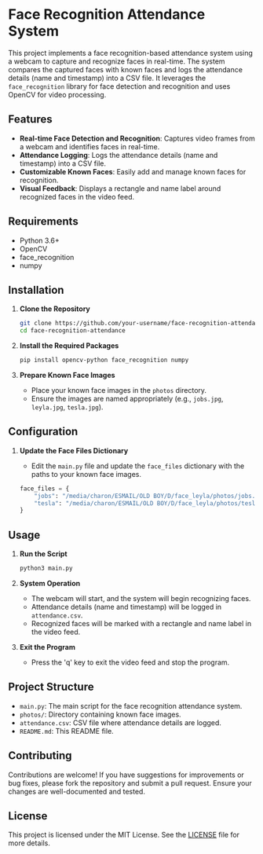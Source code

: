 
# Face Recognition Attendance System

This project implements a face recognition-based attendance system using a webcam to capture and recognize faces in real-time. The system compares the captured faces with known faces and logs the attendance details (name and timestamp) into a CSV file. It leverages the `face_recognition` library for face detection and recognition and uses OpenCV for video processing.

## Features

- **Real-time Face Detection and Recognition**: Captures video frames from a webcam and identifies faces in real-time.
- **Attendance Logging**: Logs the attendance details (name and timestamp) into a CSV file.
- **Customizable Known Faces**: Easily add and manage known faces for recognition.
- **Visual Feedback**: Displays a rectangle and name label around recognized faces in the video feed.

## Requirements

- Python 3.6+
- OpenCV
- face_recognition
- numpy

## Installation

1. **Clone the Repository**
   ```bash
   git clone https://github.com/your-username/face-recognition-attendance.git
   cd face-recognition-attendance
   ```

2. **Install the Required Packages**
   ```bash
   pip install opencv-python face_recognition numpy
   ```

3. **Prepare Known Face Images**
   - Place your known face images in the `photos` directory.
   - Ensure the images are named appropriately (e.g., `jobs.jpg`, `leyla.jpg`, `tesla.jpg`).

## Configuration

1. **Update the Face Files Dictionary**
   - Edit the `main.py` file and update the `face_files` dictionary with the paths to your known face images.

   ```python
   face_files = {
       "jobs": "/media/charon/ESMAIL/OLD BOY/D/face_leyla/photos/jobs.jpg",
       "tesla": "/media/charon/ESMAIL/OLD BOY/D/face_leyla/photos/tesla.jpg"
   }
   ```

## Usage

1. **Run the Script**
   ```bash
   python3 main.py
   ```

2. **System Operation**
   - The webcam will start, and the system will begin recognizing faces.
   - Attendance details (name and timestamp) will be logged in `attendance.csv`.
   - Recognized faces will be marked with a rectangle and name label in the video feed.

3. **Exit the Program**
   - Press the 'q' key to exit the video feed and stop the program.

## Project Structure

- `main.py`: The main script for the face recognition attendance system.
- `photos/`: Directory containing known face images.
- `attendance.csv`: CSV file where attendance details are logged.
- `README.md`: This README file.

## Contributing

Contributions are welcome! If you have suggestions for improvements or bug fixes, please fork the repository and submit a pull request. Ensure your changes are well-documented and tested.

## License

This project is licensed under the MIT License. See the [LICENSE](LICENSE) file for more details.

